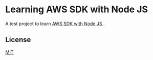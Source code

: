 # Learning AWS SDK with Node JS 

A test project to learn [AWS SDK with Node JS ](https://docs.aws.amazon.com/en_us/sdk-for-javascript/).

## License
[MIT](https://choosealicense.com/licenses/mit/)
